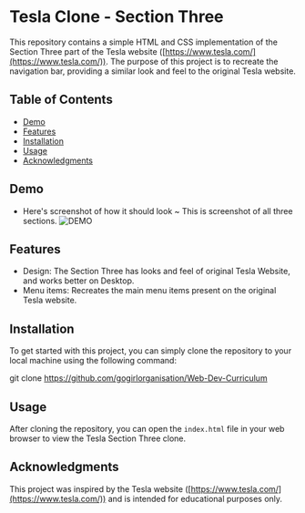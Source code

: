 # Tesla Clone - Section Three

This repository contains a simple HTML and CSS implementation of the Section Three part of the Tesla website ([https://www.tesla.com/](https://www.tesla.com/)). The purpose of this project is to recreate the navigation bar, providing a similar look and feel to the original Tesla website.

## Table of Contents

- [Demo](#demo)
- [Features](#features)
- [Installation](#installation)
- [Usage](#usage)
- [Acknowledgments](#acknowledgments)

## Demo

* Here's screenshot of how it should look ~ This is screenshot of all three sections.
![DEMO](DEMO.png)

## Features

- Design: The Section Three has looks and feel of original Tesla Website, and works better on Desktop.
- Menu items: Recreates the main menu items present on the original Tesla website.

## Installation

To get started with this project, you can simply clone the repository to your local machine using the following command:

git clone https://github.com/gogirlorganisation/Web-Dev-Curriculum


## Usage

After cloning the repository, you can open the `index.html` file in your web browser to view the Tesla Section Three clone.

## Acknowledgments

This project was inspired by the Tesla website ([https://www.tesla.com/](https://www.tesla.com/)) and is intended for educational purposes only.
